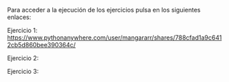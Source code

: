 Para acceder a la ejecución de los ejercicios pulsa en los siguientes enlaces:

Ejercicio 1:
https://www.pythonanywhere.com/user/mangararr/shares/788cfad1a9c6412cb5d860bee390364c/

Ejercicio 2:

Ejercicio 3:
